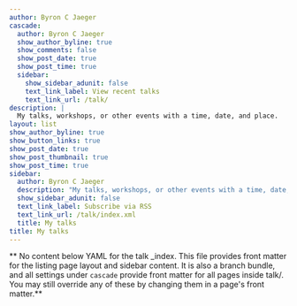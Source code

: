 ```yaml
---
author: Byron C Jaeger
cascade:
  author: Byron C Jaeger
  show_author_byline: true
  show_comments: false
  show_post_date: true
  show_post_time: true
  sidebar:
    show_sidebar_adunit: false
    text_link_label: View recent talks
    text_link_url: /talk/
description: |
  My talks, workshops, or other events with a time, date, and place.
layout: list
show_author_byline: true
show_button_links: true
show_post_date: true
show_post_thumbnail: true
show_post_time: true
sidebar:
  author: Byron C Jaeger
  description: "My talks, workshops, or other events with a time, date, and place.\n"
  show_sidebar_adunit: false
  text_link_label: Subscribe via RSS
  text_link_url: /talk/index.xml
  title: My talks
title: My talks
---
```


** No content below YAML for the talk _index. This file provides front matter for the listing page layout and sidebar content. It is also a branch bundle, and all settings under `cascade` provide front matter for all pages inside talk/. You may still override any of these by changing them in a page's front matter.**
